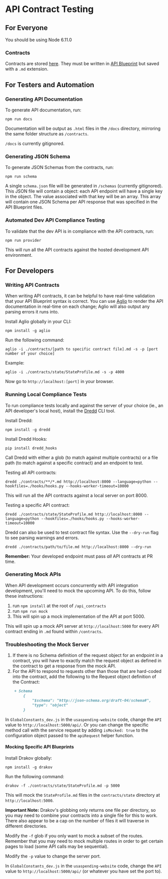 
# API Contract Testing

## For Everyone

You should be using Node 6.11.0

### Contracts

Contracts are stored [here](contracts/). They must be written in [API Blueprint](https://apiblueprint.org/) but saved with a `.md` extension.

## For Testers and Automation

### Generating API Documentation

To generate API documentation, run:

```
npm run docs
```

Documentation will be output as `.html` files in the `/docs` directory, mirroring the same folder structure as `/contracts`.

`/docs` is currently gitignored.

### Generating JSON Schema

To generate JSON Schemas from the contracts, run:

```
npm run schema
```

A single `schema.json` file will be generated in `/schemas` (currently gitignored). This JSON file will contain a object: each API endpoint will have a single key in the object. The value associated with that key will be an array. This array will contain one JSON Schema per API response that was specified in the API Blueprint files.

### Automated Dev API Compliance Testing

To validate that the dev API is in compliance with the API contracts, run:

```
npm run provider
```

This will run all the API contracts against the hosted development API environment.

## For Developers

### Writing API Contracts

When writing API contracts, it can be helpful to have real-time validation that your API Blueprint syntax is correct. You can use [Aglio](https://github.com/danielgtaylor/aglio) to render the API documentation in real-time on each change; Aglio will also output any parsing errors it runs into.

Install Aglio globally in your CLI:

```
npm install -g aglio
```

Run the following command:

```
aglio -i ./contracts/[path to specific contract file].md -s -p [port number of your choice]
```

Example:

```
aglio -i ./contracts/state/StateProfile.md -s -p 4000
```

Now go to `http://localhost:[port]` in your browser.

### Running Local Compliance Tests

To run compliance tests locally and against the server of your choice (ie., an API developer's local host), install the [Dredd](https://dredd.readthedocs.io/en/latest/quickstart.html) CLI tool.

Install Dredd:

```
npm install -g dredd
```

Install Dredd Hooks:
```
pip install dredd_hooks
```

Call Dredd with either a glob (to match against multiple contracts) or a file path (to match against a specific contract) and an endpoint to test.

Testing all API contracts:

```
dredd ./contracts/**/*.md http://localhost:8000 --language=python --hookfiles=./hooks/hooks.py --hooks-worker-timeout=10000
```

This will run all the API contracts against a local server on port 8000.

Testing a specific API contract:

```
dredd ./contracts/state/StateProfile.md http://localhost:8000 --language=python --hookfiles=./hooks/hooks.py --hooks-worker-timeout=10000
```

Dredd can also be used to test contract file syntax. Use the `--dry-run` flag to see parsing warnings and errors.

```
dredd ./contracts/path/to/file.md http://localhost:8000 --dry-run
```


**Remember:** Your developed endpoint must pass *all* API contracts at PR time.

### Generating Mock APIs

When API development occurs concurrently with API integration development, you'll need to mock the upcoming API. To do this, follow these instructions:

1. run `npm install` at the root of `/api_contracts`
1. run `npm run mock`
1. This will spin up a mock implementation of the API at port 5000.

This will spin up a mock API server at `http://localhost:5000` for every API contract ending in `.md` found within `/contracts`.

### Troubleshooting the Mock Server
1. If there is no Schema definition of the request object for an endpoint in a contract, you will have to exactly match the request object as defined in the contract to get a response from the mock API.
1. For the API to respond to requests other than those that are hard-coded into the contract, add the following to the Request object definition of the Contract:
```markdown
    + Schema
        {
            "$schema": "http://json-schema.org/draft-04/schema#",
            "type": "object"
        }
```

In `GlobalConstants_dev.js` in the `usaspending-website` code, change the `API` value to `http://localhost:5000/api/`. Or you can change the specific method call with the service request by adding `isMocked: true` to the configuration object passed to the `apiRequest` helper function.

#### Mocking Specific API Blueprints

Install Drakov globally:

```
npm install -g drakov
```

Run the following command:

```
drakov -f ./contracts/state/StateProfile.md -p 5000
```

This will mock the `StateProfile.md` files in the `contracts/state` directory at `http://localhost:5000`.

**Important Note:** Drakov's globbing only returns one file per directory, so you may need to combine your contracts into a single file for this to work. There also appear to be a cap on the number of files it will traverse in different directories.

Modify the `-f` glob if you only want to mock a subset of the routes. Remember that you may need to mock multiple routes in order to get certain pages to load (some API calls may be sequential).

Modify the `-p` value to change the server port.

In `GlobalConstants_dev.js` in the `usaspending-website` code, change the `API` value to `http://localhost:5000/api/` (or whatever you have set the port to).
